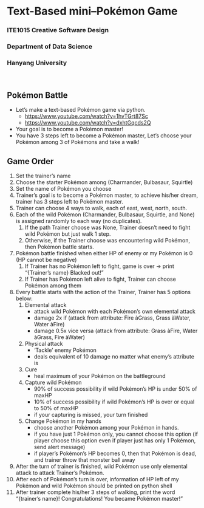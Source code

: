 # Text-Based mini–Pokémon Game

### ITE1015 Creative Software Design 
### Department of Data Science 
### Hanyang University

<br>

## Pokémon Battle
- Let’s make a text-based Pokémon game via python.
    - https://www.youtube.com/watch?v=1hvTGrt87Sc
    - https://www.youtube.com/watch?v=dxhtGqcds2Q
- Your goal is to become a Pokémon master!
- You have 3 steps left to become a Pokémon master, 
Let’s choose your Pokémon among 3 of Pokémons and take a 
walk!

## Game Order
1. Set the trainer’s name
2. Choose the starter Pokémon among (Charmander, Bulbasaur, Squirtle)
3. Set the name of Pokémon you choose
4. Trainer’s goal is to become a Pokémon master, to achieve his/her dream, trainer has 3 steps left to Pokémon master.
5. Trainer can choose 4 ways to walk, each of east, west, north, south.
6. Each of the wild Pokémon (Charmander, Bulbasaur, Squirtle, and None) is assigned randomly to each way (no duplicates).
    1. If the path Trainer choose was None, Trainer doesn’t need to fight wild Pokémon but just walk 1 step.
    2. Otherwise, if the Trainer choose was encountering wild Pokémon, then Pokémon battle starts.
7. Pokémon battle finished when either HP of enemy or my Pokémon is 0 (HP cannot be negative) 
    1. If Trainer has no Pokémon left to fight, game is over
    -> print “{Trainer’s name} Blacked out!”
    2. If Trainer has Pokémon left alive to fight, Trainer can choose Pokémon among them
8. Every battle starts with the action of the Trainer, Trainer has 5 options below:
    1. Elemental attack
        - attack wild Pokémon with each Pokémon’s own elemental attack
        - damage 2x if (attack from attribute: Fire àGrass, Grass àWater, Water àFire)
        - damage 0.5x vice versa (attack from attribute: Grass àFire, Water àGrass, Fire àWater)
    2. Physical attack
        - ‘Tackle’ enemy Pokémon
        - deals equivalent of 10 damage no matter what enemy’s attribute is
    3. Cure
        - heal maximum of your Pokémon on the battleground
    4. Capture wild Pokémon
        - 90% of success possibility if wild Pokémon’s HP is under 50% of maxHP
        - 10% of success possibility if wild Pokémon’s HP is over or equal to 50% of maxHP
        - if your capturing is missed, your turn finished
    5. Change Pokémon in my hands
        - choose another Pokémon among your Pokémon in hands.
        - if you have just 1 Pokémon only, you cannot choose this option (if player choose this option even if player just has only 1 Pokémon, send alert message)
        - if player’s Pokémon’s HP becomes 0, then that Pokémon is dead, and trainer throw that monster ball away
9. After the turn of trainer is finished, wild Pokémon use only elemental attack to attack Trainer’s Pokémon.
10. After each of Pokémon’s turn is over, information of HP left of my Pokémon and wild Pokémon should be printed on  python shell
11. After trainer complete his/her 3 steps of walking, print the word “{trainer’s name}! Congratulations! You became Pokémon  master!”